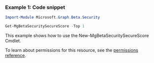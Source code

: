 ### Example 1: Code snippet

```powershell
Import-Module Microsoft.Graph.Beta.Security

Get-MgBetaSecuritySecureScore -Top 1
```
This example shows how to use the New-MgBetaSecuritySecureScore Cmdlet.

To learn about permissions for this resource, see the [permissions reference](/graph/permissions-reference).

